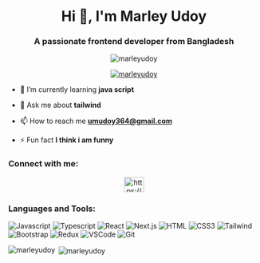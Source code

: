 <h1 align="center">Hi 👋, I'm Marley Udoy</h1>
<h3 align="center">A passionate frontend developer from Bangladesh</h3>

<p align="center"> <img src="https://komarev.com/ghpvc/?username=marleyudoy&label=Profile%20views&color=0e75b6&style=flat" alt="marleyudoy" /> </p>

<p align="center"> <a href="https://github.com/ryo-ma/github-profile-trophy"><img src="https://github-profile-trophy.vercel.app/?username=marleyudoy" alt="marleyudoy" /></a> </p>

- 🌱 I’m currently learning **java script**

- 💬 Ask me about **tailwind**

- 📫 How to reach me **umudoy364@gmail.com**

- ⚡ Fun fact **I think i am funny**

<h3 align="left">Connect with me:</h3>
<p align="center">
<a href="https://fb.com/https://www.facebook.com/sayed.udoy.5/" target="blank"><img align="center" src="https://raw.githubusercontent.com/rahuldkjain/github-profile-readme-generator/master/src/images/icons/Social/facebook.svg" alt="https://www.facebook.com/sayed.udoy.5/" height="30" width="40" /></a>
</p>

<h3 align="left">Languages and Tools:</h3>
<p>
  
![Javascript](https://img.shields.io/badge/Javascript-F0DB4F?style=for-the-badge&labelColor=black&logo=javascript&logoColor=F0DB4F)
![Typescript](https://img.shields.io/badge/Typescript-007acc?style=for-the-badge&labelColor=black&logo=typescript&logoColor=007acc)
![React](https://img.shields.io/badge/-React-61DBFB?style=for-the-badge&labelColor=black&logo=react&logoColor=61DBFB)
![Next.js](https://img.shields.io/badge/next.js-000000?style=for-the-badge&logo=nextdotjs&logoColor=white)
![HTML](https://img.shields.io/badge/HTML5-E34F26?style=for-the-badge&logo=html5&logoColor=white)
![CSS3](https://img.shields.io/badge/CSS3-1572B6?style=for-the-badge&logo=css3&logoColor=white)
![Tailwind](https://img.shields.io/badge/Tailwind_CSS-092749?style=for-the-badge&logo=tailwindcss&logoColor=06B6D4&labelColor=000000)
![Bootstrap](https://img.shields.io/badge/Bootstrap-563D7C?style=for-the-badge&logo=bootstrap&logoColor=white)
![Redux](https://img.shields.io/badge/Redux-593D88?style=for-the-badge&logo=redux&logoColor=white)
![VSCode](https://img.shields.io/badge/Visual_Studio-0078d7?style=for-the-badge&logo=visual%20studio&logoColor=white)
![Git](https://img.shields.io/badge/Git-F05032?style=for-the-badge&logo=git&logoColor=white)
</p>


<p><img align="left" src="https://github-readme-stats.vercel.app/api/top-langs?username=marleyudoy&show_icons=true&locale=en&layout=compact" alt="marleyudoy" /></p>

<p>&nbsp;<img align="center" src="https://github-readme-stats.vercel.app/api?username=marleyudoy&show_icons=true&locale=en" alt="marleyudoy" /></p>
